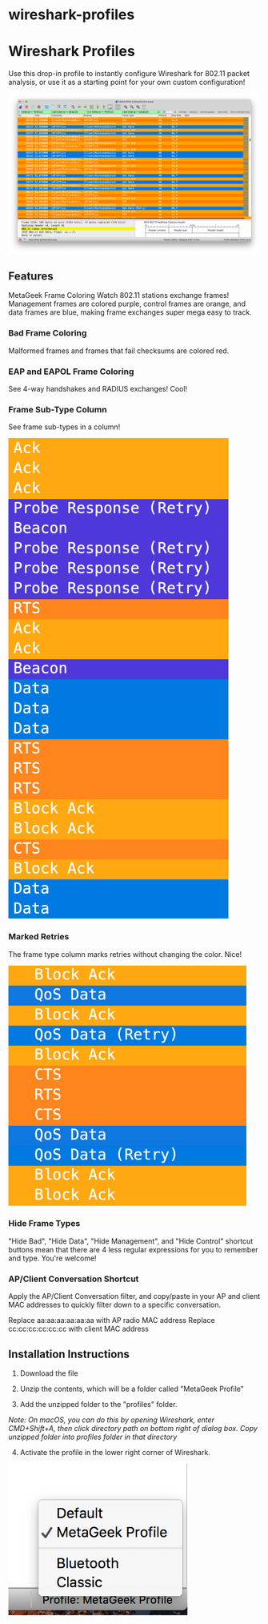 # wireshark-profiles
# Wireshark Profiles

Use this drop-in profile to instantly configure Wireshark for 802.11 packet analysis, or use it as a starting point for your own custom configuration!

![MetaGeekConfiguration](ReadmeImages/MetaGeek_Configuration_Profile.png)

## Features
MetaGeek Frame Coloring
Watch 802.11 stations exchange frames! Management frames are colored purple, control frames are orange, and data frames are blue, making frame exchanges super mega easy to track.

### Bad Frame Coloring
Malformed frames and frames that fail checksums are colored red.

### EAP and EAPOL Frame Coloring
See 4-way handshakes and RADIUS exchanges! Cool!

### Frame Sub-Type Column
See frame sub-types in a column!

![FrameTypes](ReadmeImages/Frame_Types.png)

### Marked Retries
The frame type column marks retries without changing the color. Nice! 

![Retries](ReadmeImages/Retries.png)

### Hide Frame Types
"Hide Bad", "Hide Data", "Hide Management", and "Hide Control" shortcut buttons mean that there are 4 less regular expressions for you to remember and type. You're welcome!

### AP/Client Conversation Shortcut
Apply the AP/Client Conversation filter, and copy/paste in your AP and client MAC addresses to quickly filter down to a specific conversation.

Replace aa:aa:aa:aa:aa:aa with AP radio MAC address
Replace cc:cc:cc:cc:cc:cc with client MAC address


## Installation Instructions
1. Download the file

2. Unzip the contents, which will be a folder called "MetaGeek Profile"

3. Add the unzipped folder to the "profiles" folder.

*Note: On macOS, you can do this by opening Wireshark, enter CMD+Shift+A, then click directory path on bottom right of dialog box. Copy unzipped folder into profiles folder in that directory*

4. Activate the profile in the lower right corner of Wireshark.

![Select Profile](ReadmeImages/select_profile.png)